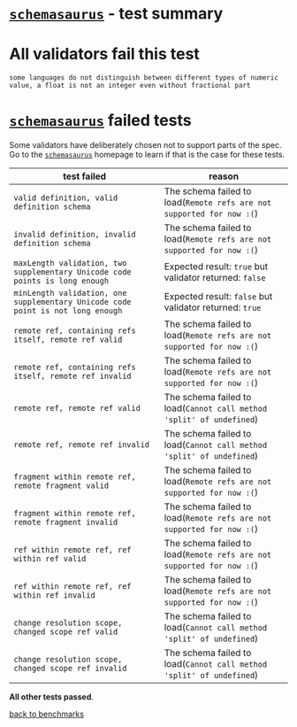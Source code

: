 # [`schemasaurus`](https://github.com/AlexeyGrishin/schemasaurus) - test summary

# All validators fail this test

`some languages do not distinguish between different types of numeric value, a float is not an integer even without fractional part`

# [`schemasaurus`](https://github.com/AlexeyGrishin/schemasaurus) failed tests

Some validators have deliberately chosen not to support parts of the spec. Go to the [`schemasaurus`](https://github.com/AlexeyGrishin/schemasaurus) homepage to learn if
that is the case for these tests.

|test failed|reason
|-----------|------
|`valid definition, valid definition schema`|The schema failed to load(`Remote refs are not supported for now :(`)
|`invalid definition, invalid definition schema`|The schema failed to load(`Remote refs are not supported for now :(`)
|`maxLength validation, two supplementary Unicode code points is long enough`|Expected result: `true` but validator returned: `false`
|`minLength validation, one supplementary Unicode code point is not long enough`|Expected result: `false` but validator returned: `true`
|`remote ref, containing refs itself, remote ref valid`|The schema failed to load(`Remote refs are not supported for now :(`)
|`remote ref, containing refs itself, remote ref invalid`|The schema failed to load(`Remote refs are not supported for now :(`)
|`remote ref, remote ref valid`|The schema failed to load(`Cannot call method 'split' of undefined`)
|`remote ref, remote ref invalid`|The schema failed to load(`Cannot call method 'split' of undefined`)
|`fragment within remote ref, remote fragment valid`|The schema failed to load(`Remote refs are not supported for now :(`)
|`fragment within remote ref, remote fragment invalid`|The schema failed to load(`Remote refs are not supported for now :(`)
|`ref within remote ref, ref within ref valid`|The schema failed to load(`Remote refs are not supported for now :(`)
|`ref within remote ref, ref within ref invalid`|The schema failed to load(`Remote refs are not supported for now :(`)
|`change resolution scope, changed scope ref valid`|The schema failed to load(`Cannot call method 'split' of undefined`)
|`change resolution scope, changed scope ref invalid`|The schema failed to load(`Cannot call method 'split' of undefined`)

**All other tests passed**.

[back to benchmarks](https://github.com/Muscula/json-schema-benchmark)